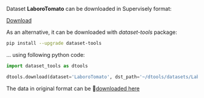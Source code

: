 Dataset **LaboroTomato** can be downloaded in Supervisely format:

 [Download](https://assets.supervisely.com/supervisely-supervisely-assets-public/teams_storage/n/o/Rw/Wn57MXlzzOJym2ZzDeE4Riu3wAdvUFkTWGNqJ9oPkfo2fZYS7dLLVQ8MRevzcC2J9lQSFAjamMEpTbpQXZpk03ieygOEK7092CMFTMYKs0ElxWJ0OJJtfKhH3Om9.tar)

As an alternative, it can be downloaded with *dataset-tools* package:
``` bash
pip install --upgrade dataset-tools
```

... using following python code:
``` python
import dataset_tools as dtools

dtools.download(dataset='LaboroTomato', dst_path='~/dtools/datasets/LaboroTomato.tar')
```
The data in original format can be 🔗[downloaded here](http://assets.laboro.ai/laborotomato/laboro_tomato.zip)